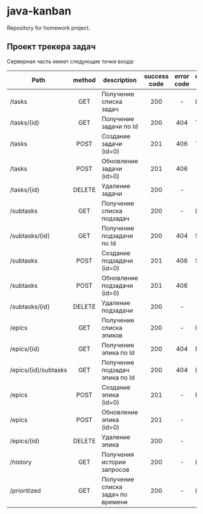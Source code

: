 # java-kanban
Repository for homework project.

## Проект трекера задач ##

Серверная часть имеет следующие точки входа:

| Path                 | method | description                       | success code | error code | response body |
|----------------------|:------:|-----------------------------------|:------------:|:----------:|---------------|
| /tasks               |  GET   | Получение списка задач            |     200      |     -      | List<Task>    |
| /tasks/{id}          |  GET   | Получение задачи по Id            |     200      |    404     | Task          |
| /tasks               |  POST  | Создание задачи (id=0)            |     201      |    406     | Task          |
| /tasks               |  POST  | Обновление задачи (id>0)          |     201      |    406     |               |
| /tasks/{id}          | DELETE | Удаление задачи                   |     200      |     -      |               |
| /subtasks            |  GET   | Получение списка подзадач         |     200      |     -      | List<Subtask> |
| /subtasks/{id}       |  GET   | Получение подзадачи по Id         |     200      |    404     | Subtask       |
| /subtasks            |  POST  | Создание подзадачи (id=0)         |     201      |    406     | Subtask       |
| /subtasks            |  POST  | Обновление подзадачи (id>0)       |     201      |    406     |               |
| /subtasks/{id}       | DELETE | Удаление подзадачи                |     200      |     -      |               |
| /epics               |  GET   | Получение списка эпиков           |     200      |     -      | List<Epic>    |
| /epics/{id}          |  GET   | Получение эпика по Id             |     200      |    404     | Epic          |
| /epics/{id}/subtasks |  GET   | Получение подзадач эпика по Id    |     200      |    404     | List<Subtask> |
| /epics               |  POST  | Создание эпика (id=0)             |     201      |     -      | Epic          |
| /epics               |  POST  | Обновление эпика (id>0)           |     201      |     -      |               |
| /epics/{id}          | DELETE | Удаление эпика                    |     200      |     -      |               |
| /history             |  GET   | Получения истории запросов        |     200      |     -      | List<Task>    |
| /prioritized         |  GET   | Получение списка задач по времени |     200      |     -      | List<Task>    |

